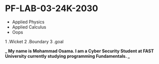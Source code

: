 # PF-LAB-03-24K-2030

* Applied Physics
* Applied Calculus
* Oops

1 .Wicket
2 .Boundary
3 .goal

**_ My name is Mohammad Osama. I am a Cyber Security Student at FAST University currently studying programming Fundamentals. _**


